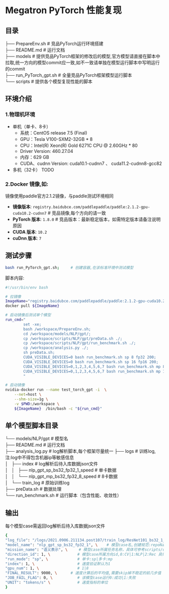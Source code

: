 # Megatron PyTorch 性能复现
## 目录 

├── PrepareEnv.sh   # 竞品PyTorch运行环境搭建  
├── README.md       # 运行文档  
├── models          # 提供竞品PyTorch框架的修改后的模型,官方模型请直接在脚本中拉取,统一方向的模型commit应一致,如不一致请单独在模型运行脚本中写明运行的commit  
├── run_PyTorch_gpt.sh  # 全量竞品PyTorch框架模型运行脚本  
└── scripts         # 提供各个模型复现性能的脚本  
## 环境介绍
### 1.物理机环境
- 单机（单卡、8卡）
  - 系统：CentOS release 7.5 (Final)
  - GPU：Tesla V100-SXM2-32GB * 8
  - CPU：Intel(R) Xeon(R) Gold 6271C CPU @ 2.60GHz * 80
  - Driver Version: 460.27.04
  - 内存：629 GB
  - CUDA、cudnn Version: cuda10.1-cudnn7 、 cuda11.2-cudnn8-gcc82
- 多机（32卡） TODO

### 2.Docker 镜像,如:

镜像使用paddle官方2.1.2镜像，与paddle测试环境相同

- **镜像版本**: `registry.baidubce.com/paddlepaddle/paddle:2.1.2-gpu-cuda10.2-cudnn7`   # 竞品镜像,每个方向的请一致
- **PyTorch 版本**: `1.8.0`  # 竞品版本：最新稳定版本，如需特定版本请备注说明原因  
- **CUDA 版本**: `10.2`
- **cuDnn 版本**: `7`

## 测试步骤
```bash
bash run_PyTorch_gpt.sh;     # 创建容器,在该标准环境中测试模型   
```
脚本内容:
```bash
#!/usr/bin/env bash

# 拉镜像
ImageName="registry.baidubce.com/paddlepaddle/paddle:2.1.2-gpu-cuda10.2-cudnn7"
docker pull ${ImageName}

# 启动镜像后测试单个模型
run_cmd="
        set -xe;
        bash /workspace/PrepareEnv.sh;
        cd /workspace/models/NLP/gpt/;
        cp /workspace/scripts/NLP/gpt/preData.sh ./;
        cp /workspace/scripts/NLP/gpt/run_benchmark.sh ./;
        cp /workspace/analysis.py ./;
        sh preData.sh;
        CUDA_VISIBLE_DEVICES=0 bash run_benchmark.sh sp 8 fp32 200;
        CUDA_VISIBLE_DEVICES=0 bash run_benchmark.sh sp 16 fp16 200;
        CUDA_VISIBLE_DEVICES=0,1,2,3,4,5,6,7 bash run_benchmark.sh mp 8 fp32 200;
        CUDA_VISIBLE_DEVICES=0,1,2,3,4,5,6,7 bash run_benchmark.sh mp 16 fp16 200;
        "

# 启动镜像
nvidia-docker run --name test_torch_gpt -i  \
    --net=host \
    --shm-size=1g \
    -v $PWD:/workspace \
    ${ImageName}  /bin/bash -c "${run_cmd}"

```
## 单个模型脚本目录

└── models/NLP/gpt              # 模型名  
    ├── README.md              # 运行文档  
    ├── analysis_log.py        # log解析脚本,每个框架尽量统一 
    ├── logs                   # 训练log,注:log中不得包含机器ip等敏感信息  
    │   ├── index              # log解析后待入库数据json文件   
    │   │   ├── nlp_gpt_sp_bs32_fp32_1_speed  # 单卡数据  
    │   │   └── nlp_gpt_mp_bs32_fp32_8_speed  # 8卡数据  
    │   └── train_log          # 原始训练log  
    ├── preData.sh             # 数据处理  
    └── run_benchmark.sh       # 运行脚本（包含性能、收敛性）  

## 输出

每个模型case需返回log解析后待入库数据json文件

```bash
{
"log_file": "/logs/2021.0906.211134.post107/train_log/ResNet101_bs32_1_1_sp", \    # log 目录,创建规范见PrepareEnv.sh 
"model_name": "nlp_gpt_sp_bs32_fp32_1", \    # 模型case名,创建规范:repoName_模型名_bs${bs_item}_${fp_item} 如:clas_MobileNetv1_bs32_fp32
"mission_name": "语义表示", \     # 模型case所属任务名称，具体可参考scripts/config.ini      
"direction_id": 1, \            # 模型case所属方向id,0:CV|1:NLP|2:Rec 具体可参考benchmark/scripts/config.ini    
"run_mode": "sp", \             # 单卡:sp|多卡:mp
"index": 1, \                   # 速度验证默认为1
"gpu_num": 1, \                 # 1|8
"FINAL_RESULT": 9000, \      # 速度计算后的平均值,需要skip掉不稳定的前几步值
"JOB_FAIL_FLAG": 0, \           # 该模型case运行0:成功|1:失败
"UNIT": "tokens/s" \            # 速度指标的单位 
}

```

